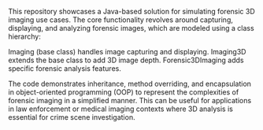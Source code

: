 This repository showcases a Java-based solution for simulating forensic 3D imaging use cases. The core functionality revolves around capturing, displaying, and analyzing forensic images, which are modeled using a class hierarchy:

Imaging (base class) handles image capturing and displaying.
Imaging3D extends the base class to add 3D image depth.
Forensic3DImaging adds specific forensic analysis features.

The code demonstrates inheritance, method overriding, and encapsulation in object-oriented programming (OOP) to represent the complexities of forensic imaging in a simplified manner. This can be useful for applications in law enforcement or medical imaging contexts where 3D analysis is essential for crime scene investigation.
